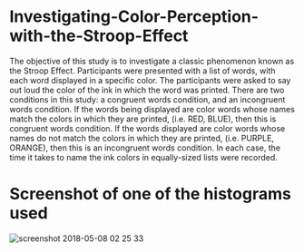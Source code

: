 # Investigating-Color-Perception-with-the-Stroop-Effect
The objective of this study is to investigate a classic phenomenon known as the Stroop Effect. Participants were presented with a list of words, with each word displayed in a specific color. The participants were asked to say out loud the color of the ink in which the word was printed. There are two conditions in this study: a congruent words condition, and an incongruent words condition. If the words being displayed are color words whose names match the colors in which they are printed, (i.e. RED, BLUE), then this is congruent words condition. If the words displayed are color words whose names do not match the colors in which they are printed, (i.e. PURPLE, ORANGE), then this is an incongruent words condition. In each case, the time it takes to name the ink colors in equally-sized lists were recorded.

# Screenshot of one of the histograms used

![screenshot 2018-05-08 02 25 33](https://user-images.githubusercontent.com/38387040/39741319-7bf11fd4-5267-11e8-889c-9b4b52a02f1d.png)
